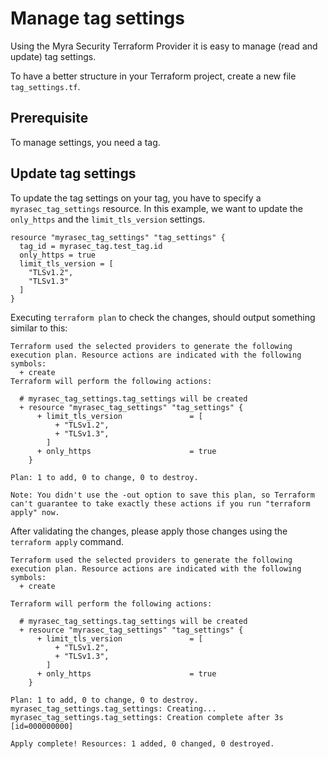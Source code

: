 # Manage tag settings

Using the Myra Security Terraform Provider it is easy to manage (read and update) tag settings.

To have a better structure in your Terraform project, create a new file `tag_settings.tf`.

## Prerequisite

To manage settings, you need a tag. 

## Update tag settings
To update the tag settings on your tag, you have to specify a `myrasec_tag_settings` resource. In this example, we want to update the `only_https` and the `limit_tls_version` settings.
```hcl
resource "myrasec_tag_settings" "tag_settings" {
  tag_id = myrasec_tag.test_tag.id
  only_https = true
  limit_tls_version = [
    "TLSv1.2",
    "TLSv1.3"
  ]
}
```
Executing `terraform plan` to check the changes, should output something similar to this:

```
Terraform used the selected providers to generate the following execution plan. Resource actions are indicated with the following symbols:
  + create
Terraform will perform the following actions:

  # myrasec_tag_settings.tag_settings will be created
  + resource "myrasec_tag_settings" "tag_settings" {
      + limit_tls_version               = [
          + "TLSv1.2",
          + "TLSv1.3",
        ]
      + only_https                      = true
    }

Plan: 1 to add, 0 to change, 0 to destroy.

Note: You didn't use the -out option to save this plan, so Terraform can't guarantee to take exactly these actions if you run "terraform apply" now.
```

After validating the changes, please apply those changes using the `terraform apply` command.

```
Terraform used the selected providers to generate the following execution plan. Resource actions are indicated with the following symbols:
  + create

Terraform will perform the following actions:

  # myrasec_tag_settings.tag_settings will be created
  + resource "myrasec_tag_settings" "tag_settings" {
      + limit_tls_version               = [
          + "TLSv1.2",
          + "TLSv1.3",
        ]
      + only_https                      = true
    }

Plan: 1 to add, 0 to change, 0 to destroy.
myrasec_tag_settings.tag_settings: Creating...
myrasec_tag_settings.tag_settings: Creation complete after 3s [id=000000000]

Apply complete! Resources: 1 added, 0 changed, 0 destroyed.
```
